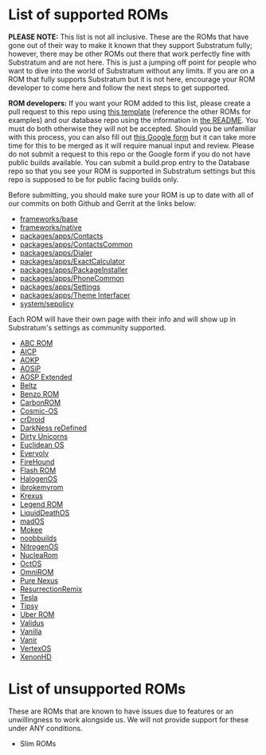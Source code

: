# List of supported ROMs

**PLEASE NOTE:** This list is not all inclusive. These are the ROMs that have gone out of their way to make it known that they support Substratum fully; however, there may be other ROMs out there that work perfectly fine with Substratum and are not here. This is just a jumping off point for people who want to dive into the world of Substratum without any limits. If you are on a ROM that fully supports Substratum but it is not here, encourage your ROM developer to come here and follow the next steps to get supported.

**ROM developers:** If you want your ROM added to this list, please create a pull request to this repo using [this template](ROMs/Template.md) (reference the other ROMs for examples) and our database repo using the information in [the README](https://github.com/substratum/database). You must do both otherwise they will not be accepted. Should you be unfamiliar with this process, you can also fill out [this Google form](https://docs.google.com/forms/d/e/1FAIpQLSdazHsGs084963mmFOM4ceAkJv0TaYUvcySxljw9SnFE7kNfg/viewform) but it can take more time for this to be merged as it will require manual input and review. Please do not submit a request to this repo or the Google form if you do not have public builds available. You can submit a build.prop entry to the Database repo so that you see your ROM is supported in Substratum settings but this repo is supposed to be for public facing builds only.

Before submitting, you should make sure your ROM is up to date with all of our commits on both Github and Gerrit at the links below:

+ [frameworks/base](https://github.com/SubstratumResources/platform_frameworks_base/commits/n-mr2)
+ [frameworks/native](https://github.com/SubstratumResources/platform_frameworks_native/commits/n-mr2)
+ [packages/apps/Contacts](https://github.com/SubstratumResources/platform_packages_apps_contacts/commits/n-mr2)
+ [packages/apps/ContactsCommon](https://github.com/SubstratumResources/platform_packages_apps_ContactsCommon/commits/n-mr2)
+ [packages/apps/Dialer](https://github.com/SubstratumResources/platform_packages_apps_Dialer/commits/n-mr2)
+ [packages/apps/ExactCalculator](https://github.com/SubstratumResources/platform_packages_apps_ExactCalculator/commits/n-mr2)
+ [packages/apps/PackageInstaller](https://github.com/SubstratumResources/platform_packages_apps_PackageInstaller/commits/n-mr2)
+ [packages/apps/PhoneCommon](https://github.com/SubstratumResources/platform_packages_apps_PhoneCommon/commits/n-mr2)
+ [packages/apps/Settings](https://github.com/SubstratumResources/platform_packages_apps_settings/commits/n-mr2)
+ [packages/apps/Theme Interfacer](https://github.com/substratum/interfacer/commits/n-rootless)
+ [system/sepolicy](https://github.com/SubstratumResources/platform_system_sepolicy/commits/n-mr2)

Each ROM will have their own page with their info and will show up in Substratum's settings as community supported.

+ [ABC ROM](ROMs/ABC.md)
+ [AICP](ROMs/AICP.md)
+ [AOKP](ROMs/AOKP.md)
+ [AOSiP](ROMs/AOSiP.md)
+ [AOSP Extended](ROMs/AOSPExtended.md)
+ [Beltz](ROMs/Beltz.md)
+ [Benzo ROM](ROMs/Benzo.md)
+ [CarbonROM](ROMs/Carbon.md)
+ [Cosmic-OS](ROMs/Cosmic-OS.md)
+ [crDroid](ROMs/crDroid.md)
+ [DarkNess reDefined](ROMs/DRD.md)
+ [Dirty Unicorns](ROMs/DU.md)
+ [Euclidean OS](ROMs/EuclideanOS.md)
+ [Evervolv](ROMs/Evervolv.md)
+ [FireHound](ROMs/FireHound.md)
+ [Flash ROM](ROMs/FlashROM.md)
+ [HalogenOS](ROMs/Halogen.md)
+ [ibrokemyrom](ROMs/ibrokemyrom.md)
+ [Krexus](ROMs/Krexus.md)
+ [Legend ROM](ROMs/Legend.md)
+ [LiquidDeathOS](ROMs/LiquidDeathOS.md)
+ [madOS](ROMs/madOS.md)
+ [Mokee](ROMs/Mokee.md)
+ [noobbuilds](ROMs/noobbuilds.md)
+ [NitrogenOS](ROMs/NitrogenOS.md)
+ [NucleaRom](ROMs/NucleaRom.md)
+ [OctOS](ROMs/OctOS.md)
+ [OmniROM](ROMs/Omni.md)
+ [Pure Nexus](ROMs/PN.md)
+ [ResurrectionRemix](ROMs/RR.md)
+ [Tesla](ROMs/Tesla.md)
+ [Tipsy](ROMs/Tipsy.md)
+ [Uber ROM](ROMs/Uber.md)
+ [Validus](ROMs/Validus.md)
+ [Vanilla](ROMs/Vanilla.md)
+ [Vanir](ROMs/Vanir.md)
+ [VertexOS](ROMs/VertexOS.md)
+ [XenonHD](ROMs/XenonHD.md)


# List of unsupported ROMs

These are ROMs that are known to have issues due to features or an unwillingness to work alongside us. We will not provide support for these under ANY conditions.

+ Slim ROMs
